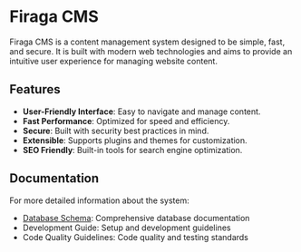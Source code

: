 # Firaga CMS

Firaga CMS is a content management system designed to be simple, fast, and secure. It is built with modern web
technologies and aims to provide an intuitive user experience for managing website content.

## Features

- **User-Friendly Interface**: Easy to navigate and manage content.
- **Fast Performance**: Optimized for speed and efficiency.
- **Secure**: Built with security best practices in mind.
- **Extensible**: Supports plugins and themes for customization.
- **SEO Friendly**: Built-in tools for search engine optimization.


## Documentation

For more detailed information about the system:

- [Database Schema](): Comprehensive database documentation
- Development Guide: Setup and development guidelines
- Code Quality Guidelines: Code quality and testing standards
